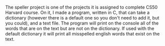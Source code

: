 
The speller project is one of the projects it is assigned to complete CS50 Harvard course. On it, I made a program, written in C, that can take a dictionary (however there is a default one so you don't need to add it, but you could), and a text file. The program will print on the console all of the words that are on the text but are not on the dictionary. If used with the default dictionary it will print all misspelled english words that exist on the text. 
